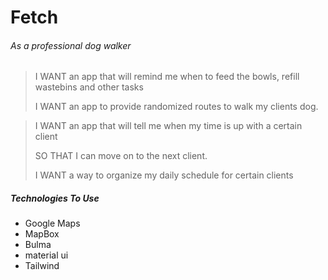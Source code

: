 # Fetch
###### As a professional dog walker 
>I WANT an app that will remind me when to feed the bowls, refill wastebins and other tasks
>
>I WANT an app to provide randomized routes to walk my clients dog. 

>I WANT an app that will tell me when my time is up with a certain client  
>
>SO THAT I can move on to the next client. 
>
>I WANT a way to organize my daily schedule for certain clients

##### Technologies To Use
- Google Maps
- MapBox
- Bulma 
- material ui
- Tailwind
